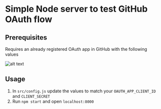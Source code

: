 # Simple Node server to test GitHub OAuth flow

## Prerequisites

Requires an already registered OAuth app in GitHub with the following values

![alt text](https://user-images.githubusercontent.com/34455928/103904841-d2ca7980-50cb-11eb-96ff-aa2ea0b02224.png "Registering GitHub Oauth app")

## Usage

1. In `src/config.js` update the values to match your `OAUTH_APP_CLIENT_ID` and `CLIENT_SECRET`
2. Run `npm start` and open `localhost:8000`
